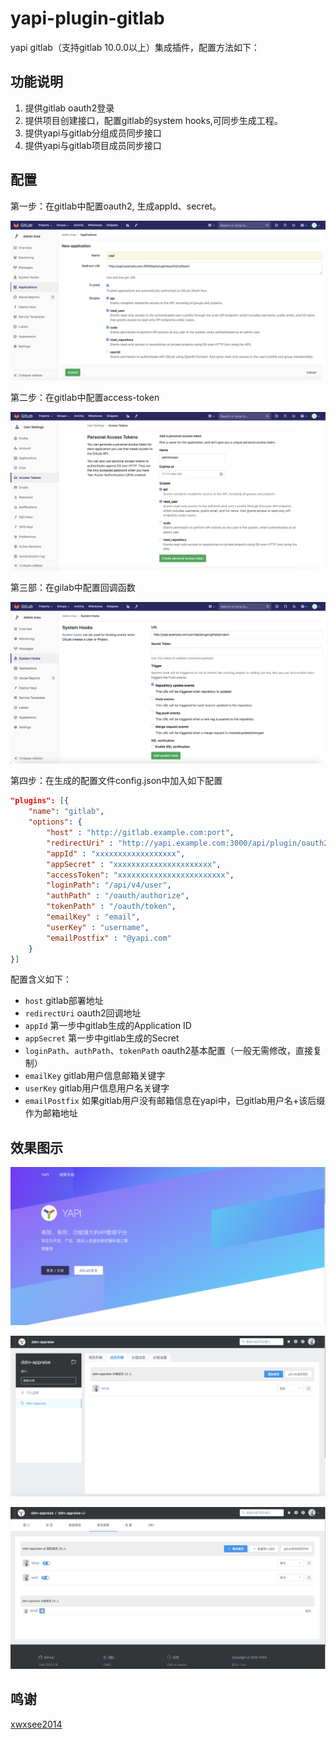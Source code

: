 # yapi-plugin-gitlab

yapi gitlab（支持gitlab 10.0.0以上）集成插件，配置方法如下：

## 功能说明

1. 提供gitlab oauth2登录
2. 提供项目创建接口，配置gitlab的system hooks,可同步生成工程。
3. 提供yapi与gitlab分组成员同步接口
4. 提供yapi与gitlab项目成员同步接口

## 配置

第一步：在gitlab中配置oauth2, 生成appId、secret。

![gitlab setting1](https://github.com/cyj0122/docImages/blob/master/yapi-plugin-gitlab/gitlab-oauth-setting.png)

第二步：在gitlab中配置access-token

![gitlab setting2](https://github.com/cyj0122/docImages/blob/master/yapi-plugin-gitlab/gitlab-accesstoken-setting.png)

第三部：在gilab中配置回调函数

![gitlab setting3](https://github.com/cyj0122/docImages/blob/master/yapi-plugin-gitlab/gitlab-setting-hooks.png)

第四步：在生成的配置文件config.json中加入如下配置

```json
"plugins": [{
    "name": "gitlab",
    "options": {
        "host" : "http://gitlab.example.com:port",
        "redirectUri" : "http://yapi.example.com:3000/api/plugin/oauth2/callback",
        "appId" : "xxxxxxxxxxxxxxxxxx",
        "appSecret" : "xxxxxxxxxxxxxxxxxxxxxx",
        "accessToken": "xxxxxxxxxxxxxxxxxxxxxxxx",
        "loginPath": "/api/v4/user",
        "authPath" : "/oauth/authorize",
        "tokenPath" : "/oauth/token",
        "emailKey" : "email",
        "userKey" : "username",
        "emailPostfix" : "@yapi.com"
    }
}]
```
配置含义如下：

-  `host` gitlab部署地址
-  `redirectUri` oauth2回调地址
-  `appId` 第一步中gitlab生成的Application ID
-  `appSecret` 第一步中gitlab生成的Secret
-  `loginPath`、`authPath`、`tokenPath` oauth2基本配置（一般无需修改，直接复制）
-  `emailKey` gitlab用户信息邮箱关键字
-  `userKey` gitlab用户信息用户名关键字
-  `emailPostfix` 如果gitlab用户没有邮箱信息在yapi中，已gitlab用户名+该后缀作为邮箱地址

## 效果图示

![yapi login](https://github.com/cyj0122/docImages/blob/master/yapi-plugin-gitlab/yapi-gitlab-login.png)

![yapi group async](https://github.com/cyj0122/docImages/blob/master/yapi-plugin-gitlab/yapi-gitlab-gourpasync.png)

![yapi project async](https://github.com/cyj0122/docImages/blob/master/yapi-plugin-gitlab/yapi-gitlab-projectasync.png)

## 鸣谢

[xwxsee2014](https://github.com/xwxsee2014/yapi-plugin-oauth2)
